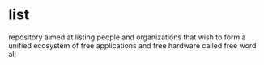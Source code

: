 # list
repository aimed at listing people and organizations that wish to form a unified ecosystem of free applications and free hardware called free word all
